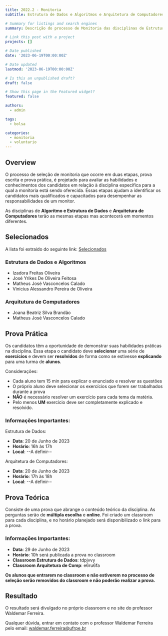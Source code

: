 ```yaml
---
title: 2022.2 - Monitoria
subtitle: Estrutura de Dados e Algoritmos e Arquitetura de Computadores.

# Summary for listings and search engines
summary: Descrição do processo de Monitoria das disciplinas de Estrutura de Dados e Algoritmos e Arquitetura de Computadores.

# Link this post with a project
projects: []

# Date published
date: '2023-06-19T00:00:00Z'

# Date updated
lastmod: '2023-06-19T00:00:00Z'

# Is this an unpublished draft?
draft: false

# Show this page in the Featured widget?
featured: false

authors:
  - admin

tags:
  - bolsa

categories:
  - monitoria
  - voluntario
---
```


## Overview

O processo de seleção de monitoria que ocorre em duas etapas, prova escrita e prova prática, é projetado para avaliar as habilidades e conhecimentos dos candidatos em relação à disciplina específica para a qual a monitoria está sendo oferecida. Essas etapas ajudam a identificar os candidatos mais qualificados e capacitados para desempenhar as responsabilidades de um monitor.

As disciplinas de **Algoritmo e Estrutura de Dados** e **Arquitetura de Computadores** terão as mesmas etapas mas acontecerá em momentos diferentes.

## Selecionados

A lista foi extraido do seguinte link: [Selecionados](http://www.uabj.ufrpe.br/sites/uabj.ufrpe.br/files/noticias/HomologacaoDasInscricoes-1506.pdf)

### Estrutura de Dados e Algoritmos
 * Izadora Freitas Oliveira
 * José Yrikes De Oliveira Feitosa
 * Matheus José Vasconcelos Calado
 * Vinicius Alessandro Pereira de Oliveira

### Arquitutura de Computadores
 * Joana Beatriz Silva Brandão
 * Matheus José Vasconcelos Calado

## Prova Prática

Os candidatos têm a oportunidade de demonstrar suas habilidades práticas na disciplina. Essa etapa o candidato deve **selecionar** uma série de **exercícios** e devem ser **resolvidos** de forma como se estivesse **explicando** para uma turma de **alunos**. 

Considerações:
 * Cada aluno tem 15 min para explicar o enunciado e resolver as questões
 * O próprio aluno deve selecionar os exercícios que forem ser trabalhados durante a prova
 * **NÃO** é necessário resolver um exercício para cada tema da matéria.
 * Pelo menos **UM** exercício deve ser completamente explicado e resolvido.

 ### Informações Importantes:

Estrutura de Dados:
 * **Data**: 20 de Junho de 2023
 * **Horário**: 16h às 17h
 * **Local**: --A definir--

Arquitetura de Computadores:
 * **Data**: 20 de Junho de 2023
 * **Horário**: 17h às 18h
 * **Local**: --A definir--

## Prova Teórica

Consiste de uma prova que abrange o conteúdo teórico da disciplina. As perguntas serão de **múltipla escolha** e **online**. Foi criado um classroom para cada disciplina, e no horário planejado será disponibilizado o link para a prova.

### Informações Importantes:

 * **Data**: 29 de Junho de 2023
 * **Horário**: 10h será publicada a prova no classroom
 * **Classroom Estrutura de Dados**: tdpjvvy
 * **Classroom Arquitetura de Comp**: e6ru6fa

**Os alunos que entrarem no classroom e não estiverem no processo de seleção serão removidos do classroom e não poderão realizar a prova.**

## Resultado

O resultado será divulgado no próprio classroom e no site do professor Waldemar Ferreira.

Qualquer dúvida, entrar em contato com o professor Waldemar Ferreira pelo email: waldemar.ferreira@ufrpe.br